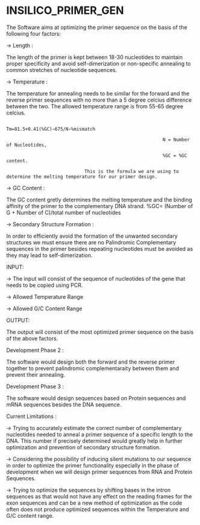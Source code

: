 # INSILICO_PRIMER_GEN
The Software aims at optimizing the primer sequence on the basis of the following four factors:

-> Length : 

The length of the primer is kept between 18-30 nucleotides to maintain proper specificity and avoid self-dimerization or non-specific annealing to common stretches of nucleotide sequences.
            
-> Temperature : 

The temperature for annealing needs to be similar for the forward and the reverse primer sequences with no more than a 5 degree celcius difference between the two. The allowed temperature range is from 55-65 degree celcius.

                                                              Tm=81.5+0.41(%GC)−675/N−%mismatch
                                                   
                                                              N = Number of Nucleotides,
                                                   
                                                              %GC = %GC content.
                                                   
                                 This is the formula we are using to determine the melting temperature for our primer design.
                 
-> GC Content : 

The GC content gretly determines the melting temperature and the binding affinity of the primer to the complementary DNA strand.
                                                   %GC= (Number of G + Number of C)/total number of nucleotides
                         
-> Secondary Structure Formation : 

In order to efficiently avoid the formation of the unwanted secondary structures we must ensure there are no Palindromic Complementary sequences in the primer besides repeating nucleotides must be avoided as they may lead to self-dimerization.
                                                                 
INPUT: 

-> The input will consist of the sequence of nucleotides of the gene that needs to be copied using PCR.
 
-> Allowed Temperature Range
        
-> Allowed G/C Content Range
 
OUTPUT: 

The output will consist of the most optimized primer sequence on the basis of the above factors.
 
Development Phase 2 : 

The software would design both the forward and the reverse primer together to prevent palindromic complementaraity between them and prevent their annealing.
 
Development Phase 3 : 

The software would design sequences based on Protein sequences and mRNA sequences besides the DNA sequence.
 
Current Limitations :

-> Trying to accurately estimate the correct number of complementary nucleotides needed to anneal a primer sequence of a specific length to the DNA. This number if precisely determined would greatly help in further optimization and prevention of secondary structure formation.
 
-> Considering the possibility of inducing silent mutations to our sequence in order to optimize the primer functionality especially in the phase of development when we will design primer sequences from RNA and Protein Sequences.
                      
-> Trying to optimize the sequences by shifting bases in the intron sequences as that would not have any effect on the reading frames for the exon sequences and can be a new method of optimization as the code often does not produce optimized sequences within the Temperature and G/C content range. 
